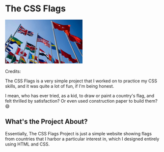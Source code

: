 # The CSS Flags

<img src="./assets/images/the-css-flags-picture.webp" width="50%" height="50%"/>

<p>Credits: <a href=""></a></p>

<p>The CSS Flags is a very simple project that I worked on to practice my CSS skills, and it was quite a lot of fun, if I'm being honest.</p>

<p>I mean, who has ever tried, as a kid, to draw or paint a country's flag, and felt thrilled by satisfaction? Or even used construction paper to build them? 😄</p>

<h2> What's the Project About? </h2>

<p>Essentially, The CSS Flags Project is just a simple website showing flags from countries that I harbor a particular interest in, which I designed entirely using HTML and CSS.</p>
